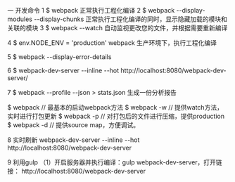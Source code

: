 一 开发命令
1 $ webpack
    正常执行工程化编译
2 $ webpack --display-modules --display-chunks
    正常执行工程化编译的同时，显示隐藏加载的模块和关联的模块
3 $ webpack --watch
    自动监视更改您的文件，并根据需要重新编译

4 $ env.NODE_ENV = 'production' webpack
    生产环境下，执行工程化编译

5 $ webpack --display-error-details

6 $ webpack-dev-server --inline --hot
    http://localhost:8080/webpack-dev-server/

7 $ webpack --profile --json > stats.json
    生成一份分析报告

$ webpack // 最基本的启动webpack方法
$ webpack -w // 提供watch方法，实时进行打包更新
$ webpack -p // 对打包后的文件进行压缩，提供production
$ webpack -d // 提供source map，方便调试。

8 实时刷新
webpack-dev-server --inline --hot
http://localhost:8080/webpack-dev-server

9 利用gulp
（1）开启服务器并执行编译：gulp webpack-dev-server，打开链接：
    http://localhost:8080/webpack-dev-server

